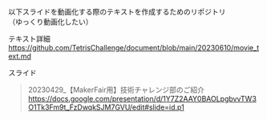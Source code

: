 以下スライドを動画化する際のテキストを作成するためのリポジトリ  
（ゆっくり動画化したい）  

テキスト詳細  
https://github.com/TetrisChallenge/document/blob/main/20230610/movie_text.md

スライド
> 20230429_【MakerFair用】技術チャレンジ部のご紹介  
> https://docs.google.com/presentation/d/1Y7Z2AAY0BAOLpgbvvTW3O1Tk3Fm9t_FzDwqkSJM7GVU/edit#slide=id.p1

